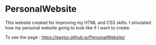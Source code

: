 # PersonalWebsite
This website created for improving my HTML and CSS skills. I simulated how my personal website going to look like if I want to create.

 To see the page : https://eaytur.github.io/PersonalWebsite/ 
